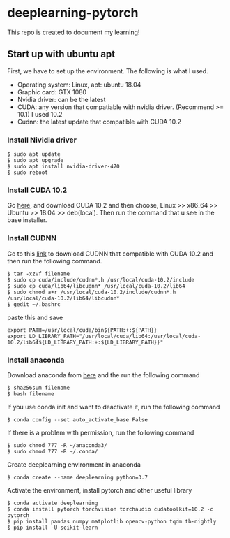 # deeplearning-pytorch
This repo is created to document my learning!
## Start up with ubuntu apt
First, we have to set up the environment. The following is what I used.
- Operating system: Linux, apt: ubuntu 18.04
- Graphic card: GTX 1080
- Nvidia driver: can be the latest
- CUDA: any version that compatiable with nvidia driver. (Recommend >= 10.1) I used 10.2
- Cudnn: the latest update that compatible with CUDA 10.2

### Install Nividia driver

```
$ sudo apt update
$ sudo apt upgrade
$ sudo apt install nvidia-driver-470
$ sudo reboot
```
### Install CUDA 10.2
Go [here](https://developer.nvidia.com/cuda-downloads), and download CUDA 10.2 and then choose, Linux >> x86_64 >> Ubuntu >> 18.04 >> deb(local). Then run the command that u see in the base installer.
### Install CUDNN
Go to this [link](https://developer.nvidia.com/cudnn) to download CUDNN that compatible with CUDA 10.2 and then run the following command.
```
$ tar -xzvf filename
$ sudo cp cuda/include/cudnn*.h /usr/local/cuda-10.2/include
$ sudo cp cuda/lib64/libcudnn* /usr/local/cuda-10.2/lib64
$ sudo chmod a+r /usr/local/cuda-10.2/include/cudnn*.h /usr/local/cuda-10.2/lib64/libcudnn*
$ gedit ~/.bashrc
```
paste this and save
```
export PATH=/usr/local/cuda/bin${PATH:+:${PATH}}
export LD_LIBRARY_PATH="/usr/local/cuda/lib64:/usr/local/cuda-10.2/lib64${LD_LIBRARY_PATH:+:${LD_LIBRARY_PATH}}"
```
### Install anaconda
Download anaconda from [here](https://www.anaconda.com/products/individual#linux) and the run the following command
```
$ sha256sum filename
$ bash filename
```
If you use conda init and want to deactivate it, run the following command
```
$ conda config --set auto_activate_base False
```
If there is a problem with permission, run the following command
```
$ sudo chmod 777 -R ~/anaconda3/
$ sudo chmod 777 -R ~/.conda/
```
Create deeplearning environment in anaconda
```
$ conda create --name deeplearning python=3.7
```
Activate the environment, install pytorch and other useful library
```
$ conda activate deeplearning
$ conda install pytorch torchvision torchaudio cudatoolkit=10.2 -c pytorch
$ pip install pandas numpy matplotlib opencv-python tqdm tb-nightly
$ pip install -U scikit-learn
```
